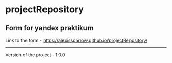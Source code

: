 # projectRepository
Form for yandex praktikum
--------------------------------------

Link to the form - https://alexissparrow.github.io/projectRepository/

--------------------------------------

Version of the project - 1.0.0